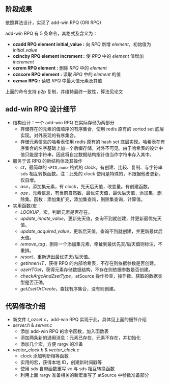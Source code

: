 阶段成果
---------
依照算法设计，实现了 add-win RPQ (ORI RPQ)

add-win RPQ 有 5 条命令，其格式及含义为：

* **ozadd RPQ element initial_value :** 向 *RPQ* 新增 *element*，初始值为 *initial_value*
* **ozincby RPQ element increment :** 使 *RPQ* 中的 *element* 值增加 *increment*
* **ozrem RPQ element :** 删除 *RPQ* 中的 *element*
* **ozscore RPQ element :** 读取 *RPQ* 中的 *element* 的值
* **ozmax RPQ :** 读取 *RPQ* 中最大值元素及其值

上面的命令支持 p2p 复制，并维持最终一致性，算法见论文

add-win RPQ 设计细节
---------- 
- 结构设计：一个 add-win RPQ 在实际存储为两部分
    - 存储存在的元素的值顺序的有序集合，使用 redis 原有的 sorted set 底层实现。对外表现的有序集合。
    - 存储元素信息的哈希表使用 redis 原有的 hash set 底层实现。哈希表在有序集合的名字基础上加一个后缀存储，对外不可见。由于哈希表的设计中值只能是字符串，因此将自定数据结构指针值当作字符串存入其中。
- 服务于该 RPQ 的新结构体及其操作
    * *ct*，最简单的 `<PID,num>` 格式的 clock。有创建、比较、复制、与字符串 sds 相互转换函数。注：此处的 clock 使用是特殊的，不跟据他者更新，仅自增。
    * *ase*，添加集元素，有 clock，先天后天值，改变量。有创建函数。
    * *oze*，元素信息，有当前自然数，最优先天值，最优后天值，添加集，删除集。函数：添加集扩充，添加集查询，删除集查询，计算值。
- 实用函数/宏：
    * *LOOKUP*，宏，判断元素是否存在。
    * *update_innate_value*，更新先天值，查询不到就创建，并更新最优先天值。
    * *update_acquired_value*，更新后天值，查询不到就创建，并更新最优后天值。
    * *remove_tag*，删除一个添加集元素，牵扯到最优先天/后天值则标注，不重排。
    * *resort*，重新选出最优先天/后天值。
    * *getInnerHT*，获得 RPQ 的内部哈希表，不存在则依据参数是否创建。
    * *ozeHTGet*，获得元素存储数据结构，不存在则依据参数是否创建。
    * *checkArgcAndZsetType*，atSource 操作检查，操作数、获取的数据类型是否正确。
    * *getZsetOrCreate*，查找有序集合，没有则创建。

代码修改介绍
----------- 
* 新文件 *t_ozset.c*，add-win RPQ 实现于此，具体见上面的细节介绍
* *server.h* & *server.c*
    * 添加 add-win RPQ 的命令函数，加入函数表
    * 添加两条新的通用消息：元素已存在，元素不存在，并初始化
    * 添加几个宏，方便 rargv 的准备
* *vector_clock.h* & *vector_clock.c*
    * clock 添加判断相等函数
    * 实用的宏，获得本地 ID，创建新时间戳等
    * 使用 sds 自带函数重写 vc 与 sds 相互转换函数
    * 利用上面 rargv 准备相关的新宏重写了 atSource 中参数准备部分